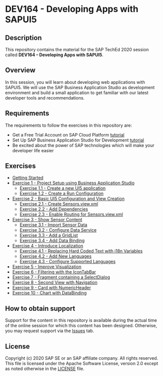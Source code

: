 # DEV164 - Developing Apps with SAPUI5

## Description

This repository contains the material for the SAP TechEd 2020 session called **DEV164 – Developing Apps with SAPUI5**. 

## Overview

In this session, you will learn about developing web applications with SAPUI5. We will use the SAP Business Application Studio as development environment and build a small application to get familiar with our latest developer tools and recommendations.

## Requirements

The requirements to follow the exercises in this repository are:
- Get a Free Trial Account on SAP Cloud Platform [tutorial](https://developers.sap.com/tutorials/hcp-create-trial-account.html)
- Set Up SAP Business Application Studio for Development [tutorial](https://developers.sap.com/tutorials/appstudio-onboarding.html)
- Be excited about the power of SAP technologies which will make your developer life easier


## Exercises
- [Getting Started](exercises/ex0/)
- [Exercise 1 - Project Setup using Business Application Studio](exercises/ex1/)
    - [Exercise 1.1 - Create a new UI5 application](exercises/ex1#exercise-11---create-a-new-ui5-application)
    - [Exercise 1.2 - Create a Run Configuration](exercises/ex1#exercise-12---create-a-run-configuration)
- [Exercise 2 - Basic UI5 Configuration and  View Creation](exercises/ex2/)
    - [Exercise 2.1 - Create Sensors.view.xml](exercises/ex2#exercise-21---create-sensorsviewxml)
    - [Exercise 2.2 - Add Dependencies](exercises/ex2#exercise-22---add-dependencies)
    - [Exercise 2.3 - Enable Routing for Sensors.view.xml](exercises/ex2#exercise-23---enable-routing-for-sensorsviewxml)
- [Exercise 3 - Show Sensor Content](exercises/ex3/)
    - [Exercise 3.1 - Import Sensor Data](exercises/ex3#exercise-31---import-sensor-data)
    - [Exercise 3.2 - Configure Data Service](exercises/ex3#exercise-32---configure-data-service)
    - [Exercise 3.3 - Add a GridList](exercises/ex3#exercise-33---add-a-gridlist)
    - [Exercise 3.4 - Add Data Binding](exercises/ex3#exercise-34---add-data-binding)
- [Exercise 4 - Introduce Localization](exercises/ex4/)
    - [Exercise 4.1 - Replacing Hard Coded Text with i18n Variables](exercises/ex4#exercise-41---replacing-hard-coded-text-with-i18n-variables)
    - [Exercise 4.2 - Add New Languages](exercises/ex4#exercise-42---add-new-languages)
    - [Exercise 4.3 - Configure Supported Languages](exercises/ex4#exercise-43---configure-supported-languages)
- [Exercise 5 - Improve Visualization](exercises/ex5/)
- [Exercise 6 - Filtering with the IconTabBar](exercises/ex6/)
- [Exercise 7 - Fragment containing a SelectDialog](exercises/ex7/)
- [Exercise 8 - Second View with Navigation](exercises/ex8/)
- [Exercise 9 - Card with NumericHeader](exercises/ex9/)
- [Exercise 10 - Chart with DataBinding](exercises/ex10/)

## How to obtain support

Support for the content in this repository is available during the actual time of the online session for which this content has been designed. Otherwise, you may request support via the [Issues](../../issues) tab.

## License
Copyright (c) 2020 SAP SE or an SAP affiliate company. All rights reserved. This file is licensed under the Apache Software License, version 2.0 except as noted otherwise in the [LICENSE](LICENSE) file.
